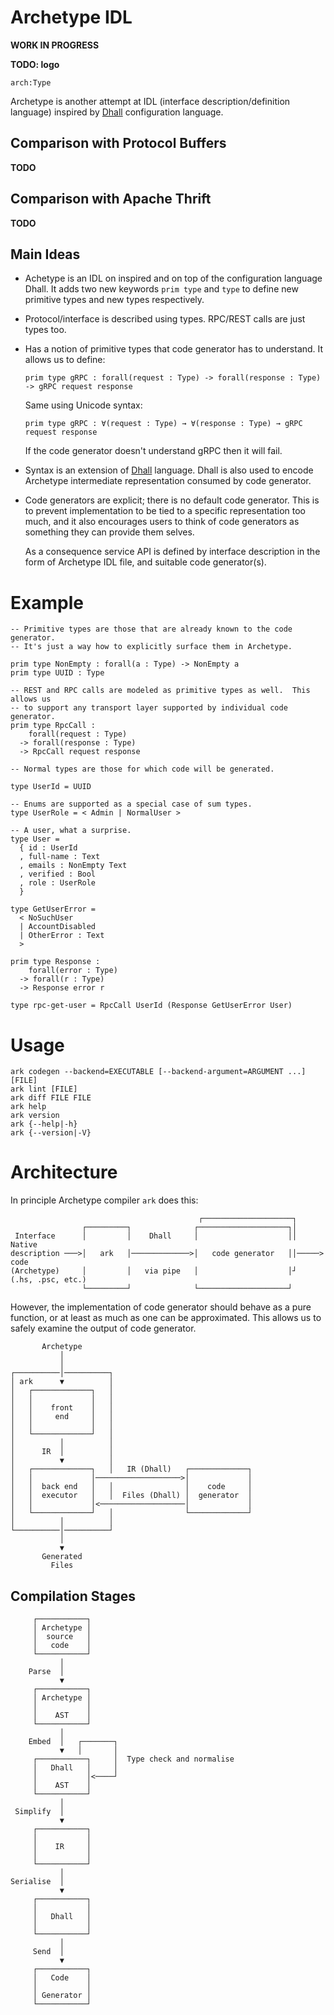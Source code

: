 # Archetype IDL

**WORK IN PROGRESS**

**TODO: logo**
```
arch:Type
```

Archetype is another attempt at IDL (interface description/definition language)
inspired by [Dhall](https://dhall-lang.org/) configuration language.


## Comparison with Protocol Buffers

**TODO**


## Comparison with Apache Thrift

**TODO**


## Main Ideas

*   Achetype is an IDL on inspired and on top of the configuration language Dhall.
    It adds two new keywords `prim type` and `type` to define new primitive types
    and new types respectively.

*   Protocol/interface is described using types.  RPC/REST calls are just types
    too.

*   Has a notion of primitive types that code generator has to understand.  It
    allows us to define:

    ```
    prim type gRPC : forall(request : Type) -> forall(response : Type) -> gRPC request response
    ```

    Same using Unicode syntax:

    ```
    prim type gRPC : ∀(request : Type) → ∀(response : Type) → gRPC request response
    ```

    If the code generator doesn't understand gRPC then it will fail.

*   Syntax is an extension of [Dhall](https://dhall-lang.org/) language.  Dhall
    is also used to encode Archetype intermediate representation consumed by
    code generator.

*   Code generators are explicit; there is no default code generator.  This is
    to prevent implementation to be tied to a specific representation too much,
    and it also encourages users to think of code generators as something they
    can provide them selves.

    As a consequence service API is defined by interface description in the
    form of Archetype IDL file, and suitable code generator(s).


# Example

```
-- Primitive types are those that are already known to the code generator.
-- It's just a way how to explicitly surface them in Archetype.

prim type NonEmpty : forall(a : Type) -> NonEmpty a
prim type UUID : Type

-- REST and RPC calls are modeled as primitive types as well.  This allows us
-- to support any transport layer supported by individual code generator.
prim type RpcCall :
    forall(request : Type)
  -> forall(response : Type)
  -> RpcCall request response

-- Normal types are those for which code will be generated.

type UserId = UUID

-- Enums are supported as a special case of sum types.
type UserRole = < Admin | NormalUser >

-- A user, what a surprise.
type User =
  { id : UserId
  , full-name : Text
  , emails : NonEmpty Text
  , verified : Bool
  , role : UserRole
  }

type GetUserError =
  < NoSuchUser
  | AccountDisabled
  | OtherError : Text
  >

prim type Response :
    forall(error : Type)
  -> forall(r : Type)
  -> Response error r

type rpc-get-user = RpcCall UserId (Response GetUserError User)
```


# Usage

```
ark codegen --backend=EXECUTABLE [--backend-argument=ARGUMENT ...] [FILE]
ark lint [FILE]
ark diff FILE FILE
ark help
ark version
ark {--help|-h}
ark {--version|-V}
```


# Architecture

In principle Archetype compiler `ark` does this:

```
                                          ┌────────────────────┐
                ┌─────────┐              ┌────────────────────┐│
 Interface      │         │    Dhall     │                    ││        Native
description ───>│   ark   │─────────────>│   code generator   ││─────>   code
(Archetype)     │         │   via pipe   │                    │┘   (.hs, .psc, etc.)
                └─────────┘              └────────────────────┘
```

However, the implementation of code generator should behave as a pure function,
or at least as much as one can be approximated.  This allows us to safely
examine the output of code generator.

```
       Archetype
           │
           │
┌──────────│──────────┐
│ ark      ▼          │
│   ┌─────────────┐   │
│   │             │   │
│   │    front    │   │
│   │     end     │   │
│   │             │   │
│   └─────────────┘   │
│          │          │
│      IR  │          │
│          ▼          │
│   ┌─────────────┐   │   IR (Dhall)   ┌─────────────┐
│   │             │───────────────────>│             │
│   │  back end   │   │                │    code     │
│   │  executor   │   │  Files (Dhall) │  generator  │
│   │             │<───────────────────│             │
│   └─────────────┘   │                └─────────────┘
│          │          │
└──────────│──────────┘
           │
           ▼
       Generated
         Files
```

## Compilation Stages

```
     ┌───────────┐
     │ Archetype │
     │  source   │
     │   code    │
     └───────────┘
           │
    Parse  │
           ▼
     ┌───────────┐
     │ Archetype │
     │           │
     │    AST    │
     └───────────┘
           │
    Embed  │   ┌───────┐
           ▼   │       │
     ┌───────────┐     │  Type check and normalise
     │   Dhall   │     │
     │           │<────┘
     │    AST    │
     └───────────┘
           │
 Simplify  │
           ▼
     ┌───────────┐
     │           │
     │    IR     │
     │           │
     └───────────┘
           │
Serialise  │
           ▼
     ┌───────────┐
     │           │
     │   Dhall   │
     │           │
     └───────────┘
           │
     Send  │
           ▼
     ┌───────────┐
     │   Code    │
     │           │
     │ Generator │
     └───────────┘
```
